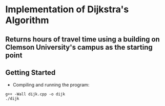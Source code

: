 # Implementation of Dijkstra's Algorithm

## Returns hours of travel time using a building on Clemson University's campus as the starting point

## Getting Started
* Compiling and running the program:
```
g++ -Wall dijk.cpp -o dijk
./dijk
```
